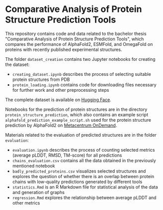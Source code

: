 # Comparative Analysis of Protein Structure Prediction Tools
This repository contains code and data related to the bachelor thesis "Comparative Analysis of Protein Structure Prediction Tools", which compares the performance of AlphaFold2, ESMFold, and OmegaFold on proteins with recently published experimental structures. 

The folder `dataset_creation` contains two Jupyter notebooks for creating the dataset:
- `creating_dataset.ipynb` describes the process of selecting suitable protein structures from PDB
- `protein_loading.ipynb` contains code for downloading files necessary for further work and other preprocessing steps

The complete dataset is available on [Hugging Face](https://huggingface.co/datasets/hyskova-anna/proteins).

Notebooks for the prediction of protein structures are in the directory `protein_structure_prediction`, which also contains an example script `alphafold_prediction_example_script.sh` used for the protein structure prediction by AlphaFold2 on [Metacentrum OnDemand](https://docs.metacentrum.cz/software/ondemand/).

Materials related to the evaluation of predicted structures are in the folder `evaluation`:
- `evaluation.ipynb` describes the process of counting selected metrics (average pLDDT, RMSD, TM-score) for all predictions
- `chains_evaluation.csv` contains all the data obtained in the previously mentioned notebook
- `badly_predicted_proteins.csv` visualizes selected structures and explores the question of whether there is an overlap between protein chains with low-quality predictions generated by different tools
- `statistics.Rmd` is an R Markdown file for statistical analysis of the data and generation of graphs
- `regression.Rmd` explores the relationship between average pLDDT and other metrics

